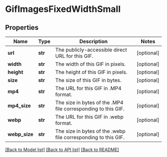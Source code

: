 # GifImagesFixedWidthSmall

## Properties
Name | Type | Description | Notes
------------ | ------------- | ------------- | -------------
**url** | **str** | The publicly-accessible direct URL for this GIF. | [optional] 
**width** | **str** | The width of this GIF in pixels. | [optional] 
**height** | **str** | The height of this GIF in pixels. | [optional] 
**size** | **str** | The size of this GIF in bytes. | [optional] 
**mp4** | **str** | The URL for this GIF in .MP4 format. | [optional] 
**mp4_size** | **str** | The size in bytes of the .MP4 file corresponding to this GIF. | [optional] 
**webp** | **str** | The URL for this GIF in .webp format. | [optional] 
**webp_size** | **str** | The size in bytes of the .webp file corresponding to this GIF. | [optional] 

[[Back to Model list]](../README.md#documentation-for-models) [[Back to API list]](../README.md#documentation-for-api-endpoints) [[Back to README]](../README.md)


